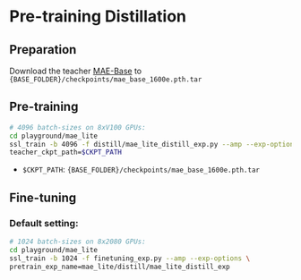 # Pre-training Distillation

## Preparation
Download the teacher [MAE-Base](https://drive.google.com/file/d/1Jf-UE2pRx-qe4r__gzx-WAYZsaFu-BOj/view?usp=sharing) to `{BASE_FOLDER}/checkpoints/mae_base_1600e.pth.tar`
## Pre-training
```bash
# 4096 batch-sizes on 8xV100 GPUs:
cd playground/mae_lite
ssl_train -b 4096 -f distill/mae_lite_distill_exp.py --amp --exp-options \
teacher_ckpt_path=$CKPT_PATH
```
- `$CKPT_PATH`: `{BASE_FOLDER}/checkpoints/mae_base_1600e.pth.tar`
## Fine-tuning
### Default setting:
```bash
# 1024 batch-sizes on 8x2080 GPUs:
cd playground/mae_lite
ssl_train -b 1024 -f finetuning_exp.py --amp --exp-options \
pretrain_exp_name=mae_lite/distill/mae_lite_distill_exp
```